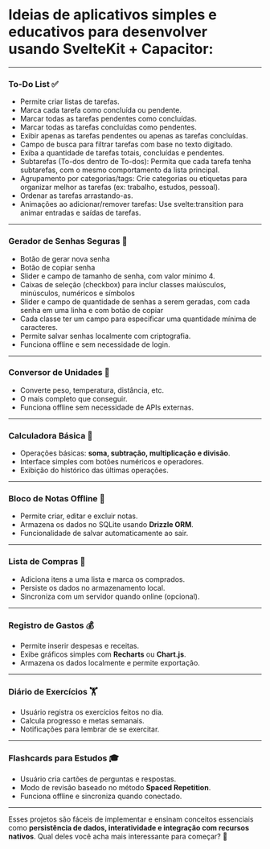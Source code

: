 # Ideias de aplicativos simples e educativos para desenvolver usando **SvelteKit + Capacitor**:

---

### To-Do List ✅
- Permite criar listas de tarefas.
- Marca cada tarefa como concluída ou pendente.
- Marcar todas as tarefas pendentes como concluídas.
- Marcar todas as tarefas concluídas como pendentes.
- Exibir apenas as tarefas pendentes ou apenas as tarefas concluídas.
- Campo de busca para filtrar tarefas com base no texto digitado.
- Exiba a quantidade de tarefas totais, concluídas e pendentes.
- Subtarefas (To-dos dentro de To-dos): Permita que cada tarefa tenha subtarefas, com o mesmo comportamento da lista principal.
- Agrupamento por categorias/tags: Crie categorias ou etiquetas para organizar melhor as tarefas (ex: trabalho, estudos, pessoal).
- Ordenar as tarefas arrastando-as.
- Animações ao adicionar/remover tarefas: Use svelte:transition para animar entradas e saídas de tarefas.


---

### Gerador de Senhas Seguras 🔑
- Botão de gerar nova senha
- Botão de copiar senha
- Slider e campo de tamanho de senha, com valor mínimo 4.
- Caixas de seleção (checkbox) para inclur classes maiúsculos, minúsculos, numéricos e símbolos
- Slider e campo de quantidade de senhas a serem geradas, com cada senha em uma linha e com botão de copiar
- Cada classe ter um campo para especificar uma quantidade mínima de caracteres.
- Permite salvar senhas localmente com criptografia.
- Funciona offline e sem necessidade de login.

---

### Conversor de Unidades 📏
- Converte peso, temperatura, distância, etc.
- O mais completo que conseguir.
- Funciona offline sem necessidade de APIs externas.

---

### Calculadora Básica 🧮
- Operações básicas: **soma, subtração, multiplicação e divisão**.
- Interface simples com botões numéricos e operadores.
- Exibição do histórico das últimas operações.

---

### Bloco de Notas Offline 📝
- Permite criar, editar e excluir notas.
- Armazena os dados no SQLite usando **Drizzle ORM**.
- Funcionalidade de salvar automaticamente ao sair.

---

### Lista de Compras 🛒
- Adiciona itens a uma lista e marca os comprados.
- Persiste os dados no armazenamento local.
- Sincroniza com um servidor quando online (opcional).

---

### Registro de Gastos 💰
- Permite inserir despesas e receitas.
- Exibe gráficos simples com **Recharts** ou **Chart.js**.
- Armazena os dados localmente e permite exportação.

---

### Diário de Exercícios 🏋️
- Usuário registra os exercícios feitos no dia.
- Calcula progresso e metas semanais.
- Notificações para lembrar de se exercitar.

---

### Flashcards para Estudos 🎓
- Usuário cria cartões de perguntas e respostas.
- Modo de revisão baseado no método **Spaced Repetition**.
- Funciona offline e sincroniza quando conectado.

---

Esses projetos são fáceis de implementar e ensinam conceitos essenciais como **persistência de dados, interatividade e integração com recursos nativos**. Qual deles você acha mais interessante para começar? 🚀